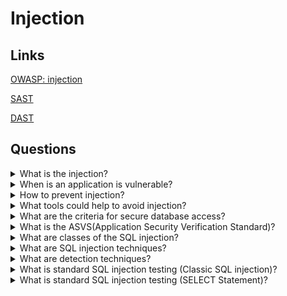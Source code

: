 # Injection

## Links
[OWASP: injection](https://owasp.org/www-project-top-ten/2017/A1_2017-Injection)

[SAST](https://owasp.org/www-community/Source_Code_Analysis_Tools)

[DAST](https://owasp.org/www-community/Vulnerability_Scanning_Tools)

## Questions

<details>
  <summary>What is the injection?</summary>

  It is possible to inject data into almost all sources. Injection flaws occur when an attacker can send hostile data. Injection vulnerabilities are very prevalent, particularly in legacy code. SQL, LDAP, XPath or NoSQL queries, OS commands, XML parsers, SMTP headers, expression languages and ORM queries often are vulnerable to injection. The injection can result in data loss, corruption, disclosure to unauthorized parties, loss of accountability, or denial of access. Also, the injection can sometimes lead to a complete host takeover.

</details>

<details>
  <summary>When is an application is vulnerable?</summary>

  * when user-supplied data is not validated, filtered, or sanitized by the application;

  * when dynamic queries or non-parameterized calls without context-aware escaping are used directly in the interpreter;

  * when using hostile data within object-relational mapping (ORM) search parameters to extract additional, sensitive records;

  * when the SQL or command contains both structure and hostile data in dynamic queries, commands, or stored procedures (directly using).

</details>

<details>
  <summary>How to prevent injection?</summary>

  * Use a safe API, which avoids direct using an interpreter entity or provides a parameterized interface or uses Object Relational Mapping Tools (ORMs);

  * Use a positive serverside input validation;

  * Escape special characters for dynamic queries; 

  * Use LIMIT and other SQL controls within queries to prevent mass disclosure of records in case of SQL injection.

</details>

<details>
  <summary>What tools could help to avoid injection?</summary>

  * Static Application Security Testing (SAST)
  
  * Dynamic Application Security Testing (DAST)

</details>

<details>
  <summary>What are the criteria for secure database access?</summary>

  * secure queries:

  SQL Injection occurs when untrusted user input is dynamically added to a SQL query in an insecure manner, often via basic string concatenation. An attacker can get a foothold on your network by it. The best way of protection is using a programming technique known as query Parameterization. It allows the database to distinguish between code and data.

  * secure configuration:

  It is possible to use a secure database configuration. Need to be sure that security controls are available from the Database Management System and hosting platform is enabled and properly configured.

  * secure authentication:

  Authentication should take place only over a secure channel.

  * secure communication:

  Most DBMS support a set of communications methods - secure and insecure. It is a good practice to use secure communications options.

</details>

<details>
  <summary>What is the ASVS(Application Security Verification Standard)?</summary>

  The ASVS provides a basis for testing web application technical security controls and provides developers with a list of requirements for secure development. The requirements are following objectives in mind:

  * Use as a metric: provide application developers and application owners with a yardstick that allows assessing the degree of trust in your application;

  * Use as guidance: guide security control developers as to what to build into security controls to satisfy application security requirements;

  * Use during procurement: provide a basis for specifying application security verification requirements in contracts.

</details>

<details>
  <summary>What are classes of the SQL injection?</summary>

  Inband(inside): extract data by the same channel as for injection of the SQL code.
  
  Out-of-band(outside): data is retrieved using a different channel.
  
  Inferential or Blind: there is no actual transfer of data, but the tester can reconstruct the information by sending particular requests and observing the resulting behaviour of the DB Server.

</details>

<details>
  <summary>What are SQL injection techniques?</summary>

  It is possible to use five general techniques or their combinations.

  Union Operator: use when the SQL injection flaw happens in a SELECT statement, making it possible to combine two queries into a single result or result set;

  Boolean: use Boolean condition(s) to verify whether certain conditions are true or false;

  Error based: this technique forces the database to generate an error, giving the attacker or taster information which to refine their injection;

  Out-of-band: the technique used to retrieve data using a different channel;

  Time delay: use database commands to delay answers in conditional queries. It is useful when an application doesn't provide results, outputs or errors to an attacker.

</details>

<details>
  <summary>What are detection techniques?</summary>

  Firstly need to understand when the application interacts with a DB Server to access some data. Typical examples:

  Authentication forms: if authentication uses a web form, generally, an application will check user credentials;

  Search engines: if the SQL query extracts all relevant records from a database, it will be possible to use submitted string;

  E-Commerce sites: the products and their characteristics are very likely to be stored in a database.

  The tester should check by an input fields list whose values could be used in SQL queries separately.

</details>

<details>
  <summary>What is standard SQL injection testing (Classic SQL injection)?</summary>

  Consider the following SQL query:
  
  `SELECT * FROM Users WHERE Username='$username' AND Password='$password'`

  Suppose we insert the following Username and Password values:

  `$username = 1' or '1' = '1`

  `$password = 1' or '1' = '1`

  The query will be:

  `SELECT * FROM Users WHERE Username='1' OR '1' = '1' AND Password='1' OR '1' = '1'`

  If the values was sent by the GET method and if the domain was www.example.com, the request would be:

  `http://www.example.com/index.php?username=1'%20or%20'1'%20=%20'1&amp;password=1'%20or%20'1'%20=%20'1`

  After a short analysis, we notice that the query returns a value (or a set of values) because the condition has a successful result (OR 1=1).

  Another example query is the following:

  `SELECT * FROM Users WHERE ((Username='$username') AND (Password=MD5('$password')))`

  The query has two problems: the parentheses and the MD5 hash function. The values could be:

  `$username = 1' or '1' = '1'))/*`

  `$password = foo`

  In this way, we’ll get the following query:

  `SELECT * FROM Users WHERE ((Username='1' or '1' = '1'))/*') AND (Password=MD5('$password')))`

  (Due to the inclusion of a comment delimiter in the $username value the password portion of the query will be ignored.)
  The request URL will be:

  `http://www.example.com/index.php?username=1'%20or%20'1'%20=%20'1'))/*&amp;password=foo`

  It may return many values. Sometimes, the authentication code verifies that the number of returned records/results is equal to 1. Could be use next values:

  `$username = 1' or '1' = '1')) LIMIT 1/*`

  `$password = foo`

  In this way, we create a request like the following:

  `http://www.example.com/index.php?username=1'%20or%20'1'%20=%20'1'))%20LIMIT%201/*&amp;password=foo`

</details>

<details>
  <summary>What is standard SQL injection testing (SELECT Statement)?</summary>

  Consider the following SQL query:

  `SELECT * FROM products WHERE id_product=$id_product`

  Consider also the request to a script that executes the query above:

  `http://www.example.com/product.php?id=10`

  When the tester tries a valid value (e.g. 10 in this case), the application will return the description of a product. It is possible to try to use the AND and OR operators.

  Consider the request:

  `http://www.example.com/product.php?id=10 AND 1=2`

  `SELECT * FROM products WHERE id_product=10 AND 1=2`

  In this case, probably the application would return some message telling us there is no content available or a blank page. Then the tester can send a true statement and check if there is a valid result:

  `http://www.example.com/product.php?id=10 AND 1=1`

</details>

